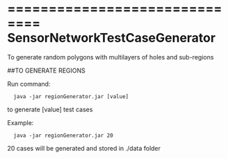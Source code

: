 ==============================
SensorNetworkTestCaseGenerator
==============================

To generate random polygons with multilayers of holes and sub-regions


##TO GENERATE REGIONS

Run command: 
      
      java -jar regionGenerator.jar [value]

to generate [value] test cases

Example:

      java -jar regionGenerator.jar 20
      
20 cases will be generated and stored in ./data folder
